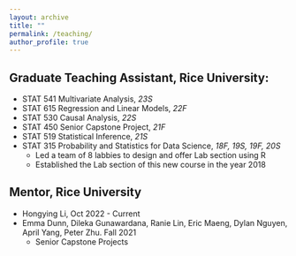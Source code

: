 ```yaml
---
layout: archive
title: ""
permalink: /teaching/
author_profile: true
---
```


## Graduate Teaching Assistant, Rice University:
* STAT 541 Multivariate Analysis, *23S*
* STAT 615 Regression and Linear Models, *22F*
* STAT 530 Causal Analysis, *22S*
* STAT 450 Senior Capstone Project, *21F*
* STAT 519 Statistical Inference, *21S*
* STAT 315 Probability and Statistics for Data Science, *18F, 19S, 19F, 20S*
  * Led a team of 8 labbies to design and offer Lab section using R
  * Established the Lab section of this new course in the year 2018

## Mentor, Rice University
* Hongying Li, Oct 2022 - Current  
* Emma Dunn, Dileka Gunawardana, Ranie Lin, Eric Maeng, Dylan Nguyen, April Yang, Peter Zhu. Fall 2021
  * Senior Capstone Projects
